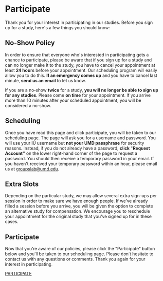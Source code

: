 # Participate

Thank you for your interest in participating in our studies. Before you sign up for a study, here's a few things you should know:

## No-Show Policy

In order to ensure that everyone who's interested in participating gets a chance to participate, please be aware that if you sign up for a study and can no longer make it to the study, you have to cancel your appointment at least <b>24 hours</b> before your appointment. Our scheduling program will easily allow you to do this. <b>If an emergency comes up</b> and you have to cancel last minute, <b>send us an email</b> to let us know.

If you are a no-show <b>twice</b> for a study, <b>you will no longer be able to sign up for any studies</b>. Please come <b>on time</b> for your appointment. If you arrive more than 10 minutes after your scheduled appointment, you will be considered a no-show.

## Scheduling

Once you have read this page and click participate, you will be taken to our scheduling page. The page will ask you for a username and password. You will use your IU username but <b>not your UMD passphrase</b> for security reasons. Instead, if you do not already have a password, <b>click "Request Account"</b> on the lower right-hand corner of the page to request a password. You should then receive a temporary password in your email. If you haven't received your temporary password within an hour, please email us at groupslab@umd.edu.

## Extra Slots

Depending on the particular study, we may allow several extra sign-ups per session in order to make sure we have enough people. If we've already filled a session before you arrive, you will be given the option to complete an alternative study for compensation. We encourage you to reschedule your appointment for the original study that you've signed up for in these cases.

## Participate

Now that you're aware of our policies, please click the "Participate" button below and you'll be taken to our scheduling page. Please don't hesitate to contact us with any questions or comments. Thank you again for your interest in participating.

[PARTICIPATE](umdgroupslab.sona-systems.com)
